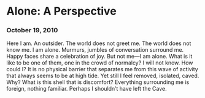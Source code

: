 # Alone: A Perspective
### October 19, 2010

Here I am. An outsider. The world does not greet me. The world does not know me. I am alone. Murmurs, jumbles of conversation surround me. Happy faces share a celebration of joy. But not me—I am alone. What is it like to be one of them, one in the crowd of normalcy? I will not know. How could I? It is no physical barrier that separates me from this wave of activity that always seems to be at high tide. Yet still I feel removed, isolated, caved. Why? What is this shell that is discomfort? Everything surrounding me is foreign, nothing familiar. Perhaps I shouldn’t have left the Cave.